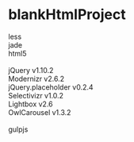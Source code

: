 blankHtmlProject
================
less<br>
jade<br>
html5<br>
<br>
jQuery v1.10.2<br>
Modernizr v2.6.2<br>
jQuery.placeholder v0.2.4<br>
Selectivizr v1.0.2<br>
Lightbox v2.6<br>
OwlCarousel v1.3.2<br>
<br>
gulpjs<br>